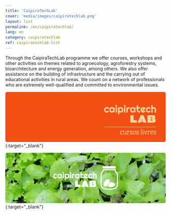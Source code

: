 ```yaml
---
title: 'CaipiraTechLab'
cover: 'media/images/caipiratechlab.png'
layout: list
permalink: /en/caipiratechlab/
lang: en
category: caipiratechlab
ref: caipiratechlab-list
---
```

Through the CaipiraTechLab programme we offer courses, workshops and other activities on themes related to agroecology, agroforestry systems, bioarchitecture and energy generation, among others. We also offer assistance on the building of infrastructure and the carrying out of educational activities in rural areas. We count on a network of professionals who are extremely well-qualified and committed to environmental issues.

  
[![](/media/images/caipiratechlab_cursos.png)](https://silo.org.br/caipiratechlab2020/){:target="_blank"}
  
  
[![](/media/images/caipiratechlab_1.png)](https://www.flickr.com/photos/151197945@N07/albums/72157679168514796){:target="_blank"}

